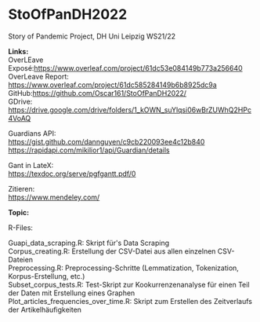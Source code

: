 # StoOfPanDH2022
Story of Pandemic Project, DH Uni Leipzig WS21/22


<b> Links: </b><br>
OverLEave Exposé:https://www.overleaf.com/project/61dc53e084149b773a256640 <br>
OverLeave Report: https://www.overleaf.com/project/61dc585284149b6b8925dc9a <br>
GitHub:https://github.com/Oscar161/StoOfPanDH2022/ <br>
GDrive: https://drive.google.com/drive/folders/1_kOWN_suYlqsi06wBrZUWhQ2HPc4VoAQ <br>

Guardians API: <br>
https://gist.github.com/dannguyen/c9cb220093ee4c12b840 <br>
https://rapidapi.com/mikilior1/api/Guardian/details <br>

Gant in LateX: <br>
https://texdoc.org/serve/pgfgantt.pdf/0 <br>

Zitieren:<br>
https://www.mendeley.com/<br>


<b>Topic:</b><br>


R-Files:<br>

Guapi_data_scraping.R: Skript für's Data Scraping <br>
Corpus_creating.R: Erstellung der CSV-Datei aus allen einzelnen CSV-Dateien <br>
Preprocessing.R: Preprocessing-Schritte (Lemmatization, Tokenization, Korpus-Erstellung, etc.) <br>
Subset_corpus_tests.R: Test-Skript zur Kookurrenzenanalyse für einen Teil der Daten mit Erstellung eines Graphen <br>
Plot_articles_frequencies_over_time.R: Skript zum Erstellen des Zeitverlaufs der Artikelhäufigkeiten <br>
